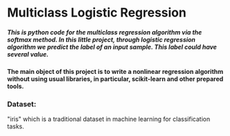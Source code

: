 
# Multiclass Logistic Regression


##### This is python code for the multiclass regression algorithm via the softmax method. In this little project, through logistic regression algorithm we predict the label of an input sample. This label could have several value. 




#### The main object of this project is to write a nonlinear regression algorithm without using usual libraries, in particular, scikit-learn and other prepared tools.



### Dataset:

"iris" which is a traditional dataset in machine learning for classification tasks.



